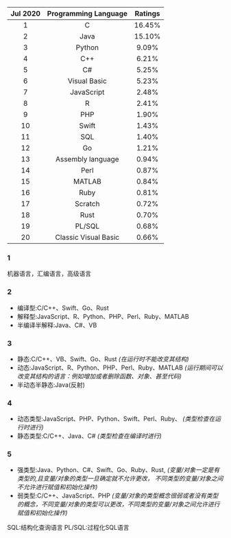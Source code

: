 
| Jul 2020 | Programming Language | Ratings |
|:----: |:----: | :----: |
| 1 | C | 16.45% |
| 2	| Java | 15.10% |
| 3	| Python | 9.09% |
| 4	| C++ | 6.21% |
| 5	| C# | 5.25% |
| 6	| Visual Basic | 5.23% |
| 7	| JavaScript | 2.48% |
| 8	| R | 2.41% |
| 9	| PHP | 1.90% |
| 10 | Swift | 1.43% |
| 11 | SQL | 1.40% |
| 12 | Go | 1.21% |
| 13 | Assembly language | 0.94% |
| 14 | Perl | 0.87% |
| 15 | MATLAB | 0.84% |
| 16 | Ruby | 0.81% |
| 17 | Scratch | 0.72% |
| 18 | Rust | 0.70% |
| 19 | PL/SQL | 0.68% |
| 20 | Classic Visual Basic | 0.66% |

### 1
机器语言，汇编语言，高级语言

### 2 
* 编译型:C/C++、Swift、Go、Rust
* 解释型:JavaScript、R、Python、PHP、Perl、Ruby、MATLAB
* 半编译半解释:Java、C#、VB

### 3 
* 静态:C/C++、VB、Swift、Go、Rust
*(在运行时不能改变其结构)*
* 动态:JavaScript、R、Python、PHP、Perl、Ruby、MATLAB
*(运行期间可以改变其结构的语言：例如增加或者删除函数、对象、甚至代码)*
* 半动态半静态:Java(反射)

### 4 
* 动态类型:JavaScript、PHP、Python、Swift、Perl、Ruby、
*(类型检查在运行时进行)*
* 静态类型:C/C++、Java、C#
*(类型检查在编译时进行)*

### 5 
* 强类型:Java、Python、C#、Swift、Go、Ruby、Rust, 
*(变量/对象一定是有类型的,且变量/对象的类型一旦确定就不允许更改，
不同类型的变量/对象之间不允许进行赋值和初始化操作)*
* 弱类型:C/C++、JavaScript、PHP
*(变量/对象的类型概念很弱或者没有类型的概念，不同变量/对象的类型可以更改，不同类型的变量/对象之间允许进行赋值和初始化操作)*


SQL:结构化查询语言
PL/SQL:过程化SQL语言